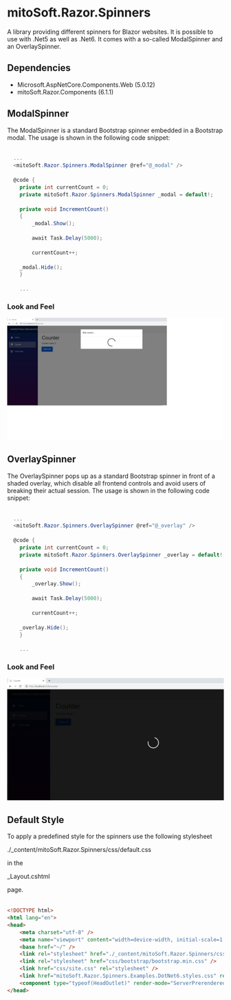 # mitoSoft.Razor.Spinners
A library providing different spinners for Blazor websites.
It is possible to use with .Net5 as well as .Net6.
It comes with a so-called ModalSpinner and an OverlaySpinner.

## Dependencies

 - Microsoft.AspNetCore.Components.Web (5.0.12)
 - mitoSoft.Razor.Components (6.1.1)

## ModalSpinner

The ModalSpinner is a standard Bootstrap spinner embedded in a Bootstrap modal.
The usage is shown in the following code snippet:

```c#
  
  ...  
  <mitoSoft.Razor.Spinners.ModalSpinner @ref="@_modal" />

  @code {
    private int currentCount = 0;
    private mitoSoft.Razor.Spinners.ModalSpinner _modal = default!;

    private void IncrementCount()
    {
        _modal.Show();

        await Task.Delay(5000);

        currentCount++;
        
	_modal.Hide();
    }
 
    ...

```

### Look and Feel

![Screenshot](ModalSpinnerExample.png)

## OverlaySpinner

The OverlaySpinner pops up as a standard Bootstrap spinner in front of a shaded overlay, which disable all frontend controls and avoid users of breaking their actual session.
The usage is shown in the following code snippet:

```c#
  
  ...  
  <mitoSoft.Razor.Spinners.OverlaySpinner @ref="@_overlay" />

  @code {
    private int currentCount = 0;
    private mitoSoft.Razor.Spinners.OverlaySpinner _overlay = default!;
    
    private void IncrementCount()
    {
        _overlay.Show();

        await Task.Delay(5000);

        currentCount++;
        
	_overlay.Hide();
    }
 
    ...

```

### Look and Feel

![Screenshot](OverlaySpinnerExample.png)

## Default Style

To apply a predefined style for the spinners use the following stylesheet 

./_content/mitoSoft.Razor.Spinners/css/default.css

in the 

_Layout.cshtml 

page.

```HTML
 
<!DOCTYPE html>
<html lang="en">
<head>
    <meta charset="utf-8" />
    <meta name="viewport" content="width=device-width, initial-scale=1.0" />
    <base href="~/" />
    <link rel="stylesheet" href="./_content/mitoSoft.Razor.Spinners/css/default.css" />
    <link rel="stylesheet" href="css/bootstrap/bootstrap.min.css" />
    <link href="css/site.css" rel="stylesheet" />
    <link href="mitoSoft.Razor.Spinners.Examples.DotNet6.styles.css" rel="stylesheet" />
    <component type="typeof(HeadOutlet)" render-mode="ServerPrerendered" />
</head>

```
